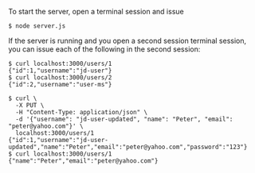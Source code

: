 To start the server, open a terminal session and issue

```
$ node server.js
```

If the server is running and you open a second session terminal session, you can issue each of the following in the second session:

```
$ curl localhost:3000/users/1
{"id":1,"username":"jd-user"}
$ curl localhost:3000/users/2
{"id":2,"username":"user-ms"}

$ curl \
  -X PUT \
  -H "Content-Type: application/json" \
  -d '{"username": "jd-user-updated", "name": "Peter", "email": "peter@yahoo.com"}' \
  localhost:3000/users/1
{"id":1,"username":"jd-user-updated","name":"Peter","email":"peter@yahoo.com","password":"123"}
$ curl localhost:3000/users/1
{"name":"Peter","email":"peter@yahoo.com"}
```

